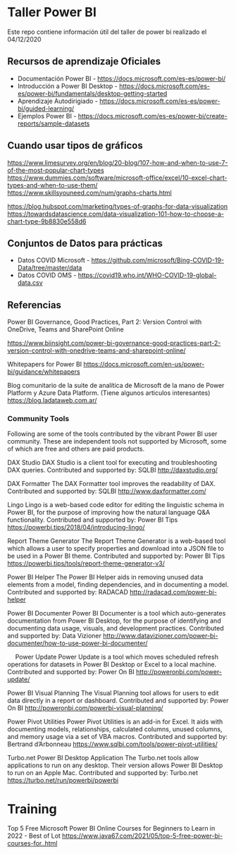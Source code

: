 # Taller Power BI
Este repo contiene información útil del taller de power bi realizado el 04/12/2020 

## Recursos de aprendizaje Oficiales 
* Documentación Power BI - https://docs.microsoft.com/es-es/power-bi/
* Introducción a Power BI Desktop - https://docs.microsoft.com/es-es/power-bi/fundamentals/desktop-getting-started
* Aprendizaje Autodirigiado - https://docs.microsoft.com/es-es/power-bi/guided-learning/
* Ejemplos Power BI - https://docs.microsoft.com/es-es/power-bi/create-reports/sample-datasets

## Cuando usar tipos de gráficos
https://www.limesurvey.org/en/blog/20-blog/107-how-and-when-to-use-7-of-the-most-popular-chart-types
https://www.dummies.com/software/microsoft-office/excel/10-excel-chart-types-and-when-to-use-them/
https://www.skillsyouneed.com/num/graphs-charts.html

https://blog.hubspot.com/marketing/types-of-graphs-for-data-visualization
https://towardsdatascience.com/data-visualization-101-how-to-choose-a-chart-type-9b8830e558d6


## Conjuntos de Datos para prácticas
* Datos COVID Microsoft - https://github.com/microsoft/Bing-COVID-19-Data/tree/master/data
* Datos COVID OMS - https://covid19.who.int/WHO-COVID-19-global-data.csv

## Referencias

Power BI Governance, Good Practices, Part 2: Version Control with OneDrive, Teams and SharePoint Online

https://www.biinsight.com/power-bi-governance-good-practices-part-2-version-control-with-onedrive-teams-and-sharepoint-online/

Whitepapers for Power BI
https://docs.microsoft.com/en-us/power-bi/guidance/whitepapers



Blog comunitario de la suite de analítica de Microsoft de la mano de Power Platform y Azure Data Platform.  (Tiene algunos articulos interesantes)
https://blog.ladataweb.com.ar/

### Community Tools

Following are some of the tools contributed by the vibrant Power BI user community. These are independent tools not supported by Microsoft, some of which are free and others are paid products.

DAX Studio
DAX Studio is a client tool for executing and troubleshooting DAX queries. 
Contributed and supported by: SQLBI
http://daxstudio.org/ 

DAX Formatter
The DAX Formatter tool improves the readability of DAX.
Contributed and supported by: SQLBI
http://www.daxformatter.com/ 

Lingo
Lingo is a web-based code editor for editing the linguistic schema in Power BI, for the purpose of improving how the natural language Q&A functionality.
Contributed and supported by: Power BI Tips
https://powerbi.tips/2018/04/introducing-lingo/ 

Report Theme Generator
The Report Theme Generator is a web-based tool which allows a user to specify properties and download into a JSON file to be used in a Power BI theme.
Contributed and supported by: Power BI Tips
https://powerbi.tips/tools/report-theme-generator-v3/ 

Power BI Helper
The Power BI Helper aids in removing unused data elements from a model, finding dependencies, and in documenting a model.  
Contributed and supported by: RADACAD
http://radacad.com/power-bi-helper 

Power BI Documenter
Power BI Documenter is a tool which auto-generates documentation from Power BI Desktop, for the purpose of identifying and documenting data usage, visuals, and development practices.
Contributed and supported by: Data Vizioner
http://www.datavizioner.com/power-bi-documenter/how-to-use-power-bi-documenter/ 

 
Power Update
Power Update is a tool which moves scheduled refresh operations for datasets in Power BI Desktop or Excel to a local machine.
Contributed and supported by: Power On BI
http://poweronbi.com/power-update/  

Power BI Visual Planning
The Visual Planning tool allows for users to edit data directly in a report or dashboard. 
Contributed and supported by: Power On BI
http://poweronbi.com/powerbi-visual-planning/ 

Power Pivot Utilities
Power Pivot Utilities is an add-in for Excel. It aids with documenting models, relationships, calculated columns, unused columns, and memory usage via a set of VBA macros.
Contributed and supported by: Bertrand d’Arbonneau
https://www.sqlbi.com/tools/power-pivot-utilities/ 

Turbo.net Power BI Desktop Application
The Turbo.net tools allow applications to run on any desktop. Their version allows Power BI Desktop to run on an Apple Mac.
Contributed and supported by: Turbo.net
https://turbo.net/run/powerbi/powerbi 

# Training


Top 5 Free Microsoft Power BI Online Courses for Beginners to Learn in 2022 - Best of Lot
https://www.java67.com/2021/05/top-5-free-power-bi-courses-for..html